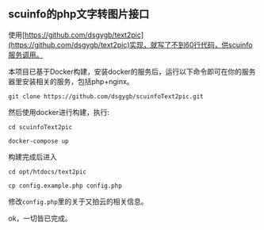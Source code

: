 
## scuinfo的php文字转图片接口

使用[https://github.com/dsgygb/text2pic](https://github.com/dsgygb/text2pic)实现，就写了不到60行代码，供scuinfo服务调用。



本项目已基于Docker构建，安装docker的服务后，运行以下命令即可在你的服务器里安装相关的服务，包括php+nginx。

	git clone https://github.com/dsgygb/scuinfoText2pic.git

然后使用docker进行构建，执行:
	
	cd scuinfoText2pic
	
	docker-compose up
	

构建完成后进入

	cd opt/htdocs/text2pic
	
	cp config.example.php config.php
	
修改```config.php```里的关于又拍云的相关信息。

ok，一切皆已完成。




